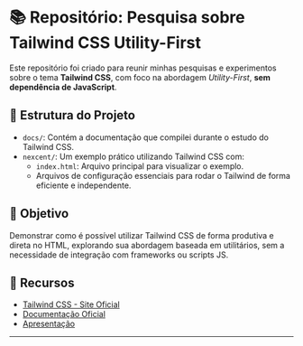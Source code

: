 # 📚 Repositório: Pesquisa sobre Tailwind CSS Utility-First

Este repositório foi criado para reunir minhas pesquisas e experimentos sobre o tema **Tailwind CSS**, com foco na abordagem *Utility-First*, **sem dependência de JavaScript**.

## 📂 Estrutura do Projeto

- `docs/`: Contém a documentação que compilei durante o estudo do Tailwind CSS.
- `nexcent/`: Um exemplo prático utilizando Tailwind CSS com:
  - `index.html`: Arquivo principal para visualizar o exemplo.
  - Arquivos de configuração essenciais para rodar o Tailwind de forma eficiente e independente.

## 🚀 Objetivo

Demonstrar como é possível utilizar Tailwind CSS de forma produtiva e direta no HTML, explorando sua abordagem baseada em utilitários, sem a necessidade de integração com frameworks ou scripts JS.

## 🔗 Recursos

- [Tailwind CSS - Site Oficial](https://tailwindcss.com/)
- [Documentação Oficial](https://tailwindcss.com/docs)
- [Apresentação](https://www.canva.com/design/DAGuYKg6vNY/I8u1YlWjisPk4OGMFn8xxQ/edit?utm_content=DAGuYKg6vNY&utm_campaign=designshare&utm_medium=link2&utm_source=sharebutton)

---
